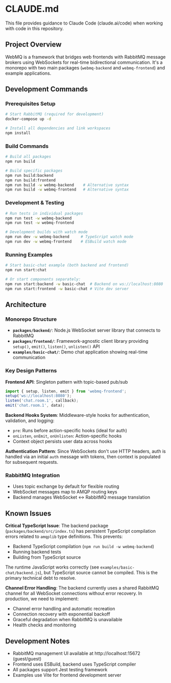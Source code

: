 # CLAUDE.md

This file provides guidance to Claude Code (claude.ai/code) when working with code in this repository.

## Project Overview

WebMQ is a framework that bridges web frontends with RabbitMQ message brokers using WebSockets for real-time bidirectional communication. It's a monorepo with two main packages (`webmq-backend` and `webmq-frontend`) and example applications.

## Development Commands

### Prerequisites Setup
```bash
# Start RabbitMQ (required for development)
docker-compose up -d

# Install all dependencies and link workspaces
npm install
```

### Build Commands
```bash
# Build all packages
npm run build

# Build specific packages
npm run build:backend
npm run build:frontend
npm run build -w webmq-backend    # Alternative syntax
npm run build -w webmq-frontend   # Alternative syntax
```

### Development & Testing
```bash
# Run tests in individual packages
npm run test -w webmq-backend
npm run test -w webmq-frontend

# Development builds with watch mode
npm run dev -w webmq-backend     # TypeScript watch mode
npm run dev -w webmq-frontend    # ESBuild watch mode
```

### Running Examples
```bash
# Start basic-chat example (both backend and frontend)
npm run start:chat

# Or start components separately:
npm run start:backend -w basic-chat  # Backend on ws://localhost:8080
npm run start:frontend -w basic-chat # Vite dev server
```

## Architecture

### Monorepo Structure
- **`packages/backend/`**: Node.js WebSocket server library that connects to RabbitMQ
- **`packages/frontend/`**: Framework-agnostic client library providing `setup()`, `emit()`, `listen()`, `unlisten()` API
- **`examples/basic-chat/`**: Demo chat application showing real-time communication

### Key Design Patterns

**Frontend API**: Singleton pattern with topic-based pub/sub
```javascript
import { setup, listen, emit } from 'webmq-frontend';
setup('ws://localhost:8080');
listen('chat.room.1', callback);
emit('chat.room.1', data);
```

**Backend Hooks System**: Middleware-style hooks for authentication, validation, and logging:
- `pre`: Runs before action-specific hooks (ideal for auth)
- `onListen`, `onEmit`, `onUnlisten`: Action-specific hooks
- Context object persists user data across hooks

**Authentication Pattern**: Since WebSockets don't use HTTP headers, auth is handled via an initial `auth` message with tokens, then context is populated for subsequent requests.

### RabbitMQ Integration
- Uses topic exchange by default for flexible routing
- WebSocket messages map to AMQP routing keys
- Backend manages WebSocket ↔ RabbitMQ message translation

## Known Issues

**Critical TypeScript Issue**: The backend package (`packages/backend/src/index.ts`) has persistent TypeScript compilation errors related to `amqplib` type definitions. This prevents:
- Backend TypeScript compilation (`npm run build -w webmq-backend`)
- Running backend tests
- Building from TypeScript source

The runtime JavaScript works correctly (see `examples/basic-chat/backend.js`), but TypeScript source cannot be compiled. This is the primary technical debt to resolve.

**Channel Error Handling**: The backend currently uses a shared RabbitMQ channel for all WebSocket connections without error recovery. In production, we need to implement:
- Channel error handling and automatic recreation
- Connection recovery with exponential backoff
- Graceful degradation when RabbitMQ is unavailable
- Health checks and monitoring

## Development Notes

- RabbitMQ management UI available at http://localhost:15672 (guest/guest)
- Frontend uses ESBuild, backend uses TypeScript compiler
- All packages support Jest testing framework
- Examples use Vite for frontend development server